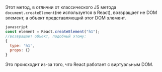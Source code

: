 Этот метод, в отличии от классического JS метода `document.createElement`(не используется в React), возвращает не DOM элемент, а объект представляющий этот DOM элемент.
```js
javascript
const element = React.createElement("h1");
//возвращает объект, подобный этому:
{
  type: 'h1',
  props: {}
}
```
Это происходит из-за того, что React работает с виртуальным DOM.